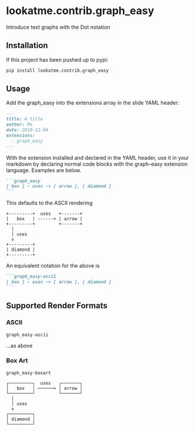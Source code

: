 # lookatme.contrib.graph_easy

Introduce text graphs with the Dot notation

## Installation

If this project has been pushed up to pypi:

```bash
pip install lookatme.contrib.graph_easy
```

## Usage

Add the graph_easy into the extensions array in the slide YAML header:

```markdown
---
title: A title
author: Me
date: 2019-12-04
extensions:
  - graph_easy
---
```

With the extension installed and declared in the YAML header, use it in your
markdown by declaring normal code blocks with the graph-easy extension
language. Examples are below.

~~~markdown
```graph_easy
[ box ] - uses -> [ arrow ], [ diamond ]
```
~~~

This defaults to the ASCII rendering

```
+---------+  uses   +-------+
|   box   | ------> | arrow |
+---------+         +-------+
  |
  | uses
  v
+---------+
| diamond |
+---------+
```

An equivalent notation for the above is

~~~markdown
```graph_easy-ascii
[ box ] - uses -> [ arrow ], [ diamond ]
```
~~~

## Supported Render Formats

### ASCII

`graph_easy-ascii`

…as above

### Box Art

`graph_easy-boxart`

```
┌─────────┐  uses   ┌───────┐
│   box   │ ──────> │ arrow │
└─────────┘         └───────┘
  │
  │ uses
  ∨
┌─────────┐
│ diamond │
└─────────┘
```
